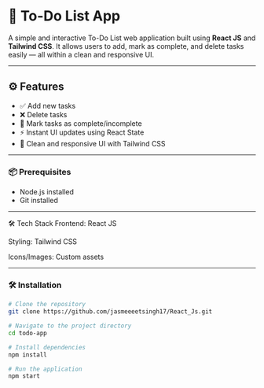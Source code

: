 # 📝 To-Do List App

A simple and interactive To-Do List web application built using **React JS** and **Tailwind CSS**. It allows users to add, mark as complete, and delete tasks easily — all within a clean and responsive UI.

---

## ⚙️ Features

- ✅ Add new tasks
- ❌ Delete tasks
- 🔁 Mark tasks as complete/incomplete
- ⚡ Instant UI updates using React State
- 🎨 Clean and responsive UI with Tailwind CSS

---



### 📦 Prerequisites

- Node.js installed
- Git installed

---

🛠 Tech Stack
Frontend: React JS

Styling: Tailwind CSS

Icons/Images: Custom assets


---

### 🛠 Installation

```bash
# Clone the repository
git clone https://github.com/jasmeeeetsingh17/React_Js.git

# Navigate to the project directory
cd todo-app

# Install dependencies
npm install

# Run the application
npm start

